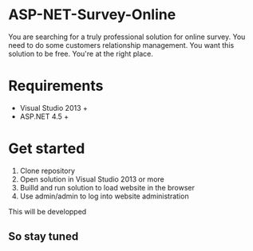 # ASP-NET-Survey-Online
You are searching for a truly professional solution for online survey. You need to do some customers relationship management. You want this solution to be free. You're at the right place.

# Requirements
* Visual Studio 2013 +
* ASP.NET 4.5 +

# Get started
1. Clone repository
1. Open solution in Visual Studio 2013 or more
1. Builld and run solution to load website in the browser
1. Use admin/admin to log into website administration

This will be developped
## So stay tuned

